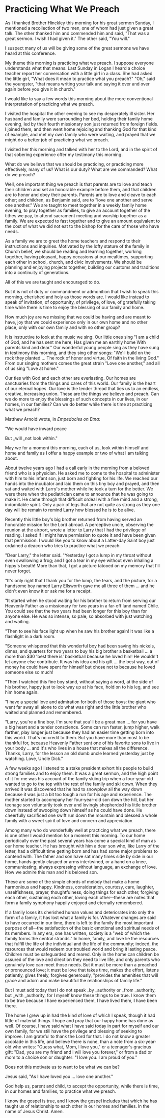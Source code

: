 # Practicing What We Preach

As I thanked Brother Hinckley this morning for his great sermon Sunday, I
mentioned a recollection of two men, one of whom had just given a great talk.
The other thanked him and commended him and said, "That was a great sermon. I
wish I had given it." The other said, "You will."

I suspect many of us will be giving some of the great sermons we have heard at
this conference.

My theme this morning is practicing what we preach. I suppose everyone
understands what that means. Last Sunday in Logan I heard a choice teacher
report her conversation with a little girl in a class. She had asked the
little girl, "What does it mean to practice what you preach?" "Oh," said the
youngster, "that means writing your talk and saying it over and over again
before you give it in church."

I would like to say a few words this morning about the more conventional
interpretation of practicing what we preach.

I visited the hospital the other evening to see my desperately ill sister. Her
husband and family were surrounding her bed, holding their family home
evening, led by their fourth missionary son just returned from foreign fields.
I joined them, and then went home rejoicing and thanking God for that kind of
example, and met my own family who were waiting, and prayed that we might do a
better job of practicing what we preach.

I visited her this morning and talked with her to the Lord, and in the spirit
of that sobering experience offer my testimony this morning.

What do we believe that we should be practicing, or practicing more
effectively, many of us? What is our duty? What are we commanded? What do we
preach?

Well, one important thing we preach is that parents are to love and teach
their children and set an honorable example before them, and that children are
to honor and obey their parents. Parents are to love and cleave to each other;
and children, as Benjamin said, are to "love one another and serve one
another." We are taught to meet together in a weekly family home evening, to
pray together as families, to give an account together of the tithes we pay,
to attend sacrament meeting and worship together as a family. We are expected
to fast together and to give an amount equivalent to the cost of what we did
not eat to the bishop for the care of those who have needs.

As a family we are to greet the home teachers and respond to their
instructions and inquiries. Motivated by the lofty stature of the family in
Church belief, we should be reading and learning together, working together,
having pleasant, happy occasions at our mealtimes, supporting each other in
school, church, and civic involvements. We should be planning and enjoying
projects together, building our customs and traditions into a continuity of
generations.

All of this we are taught and encouraged to do.

But it is not of duty or commandment or admonition that I wish to speak this
morning, cherished and holy as those words are. I would like instead to speak
of invitation, of opportunity, of privilege, of love, of gratefully taking
time while there is time to enjoy the blessing of our family and home.

How much joy are we missing that we could be having and are meant to have, joy
that we could experience only in our own home and no other place, only with
our own family and with no other group?

It is instructive to look at the music we sing. Our little ones sing "I am a
child of God, and he has sent me here, Has given me an earthly home With
parents kind and dear." Our wonderful young people sing as they have sung in
testimony this morning, and they sing other songs: "We'll build on the rock
they planted ... The rock of honor and virtue, Of faith in the living God." From
our singing mothers comes the great strain "Love one another," and all of us
sing "Love at home."

Our ties with God and each other are everlasting. Our homes are sanctuaries
from the things and cares of this world. Our family is the heart of our
eternal hopes. Our love is the tender thread that ties us to an endless,
creative, increasing union. These are the things we believe and preach. Can we
do more to enjoy the blessings of such concepts in our lives, in our homes, in
our families? Can we do better while there is time at practicing what we
preach?

Matthew Arnold wrote, in _Empedocles on Etna:_

"We would have inward peace

But _will _not look within."

May we for a moment this morning, each of us, look within himself and home and
family as I offer a happy example or two of what I am talking about.

About twelve years ago I had a call early in the morning from a beloved friend
who is a physician. He asked me to come to the hospital to administer with him
to his infant son, just born and fighting for his life. We reached our hands
into the incubator and laid them on this tiny boy and prayed, and then sat and
waited with Larry's mother while he took a turn for the better. We were there
when the pediatrician came to announce that he was going to make it. He came
through that difficult ordeal with a fine mind and a strong, indomitable
spirit. Only a pair of legs that are not quite as strong as they one day will
be remain to remind Larry how blessed he is to be alive.

Recently this little boy's big brother returned from having served an
honorable mission for the Lord abroad. A perceptive uncle, observing the
reunion at the airport, wrote a letter to Larry that I had the privilege of
reading. I asked if I might have permission to quote it and have been given
that permission. I would like you to know about a Latter-day Saint boy just
ordained a deacon who tries to practice what we preach.

"Dear Larry," the letter said. "Yesterday I got a lump in my throat without
even swallowing a frog; and I got a tear in my eye without even inhaling a
hippy's breath! More than that, I got a picture tatooed on my memory that I'll
never forget.

"It's only right that I thank you for the lump, the tears, and the picture,
for a handsome boy named Larry Ellsworth gave me all three of them ... and he
didn't even know it or ask me for a receipt.

"It started when he stood waiting for his brother to return from serving our
Heavenly Father as a missionary for two years in a far-off land named Chile.
You could see that the two years had been longer for this boy than for anyone
else. He was so intense, so pale, so absorbed with just watching and waiting.

"Then to see his face light up when he saw his brother again! It was like a
flashlight in a dark room.

"Someone whispered that this wonderful boy had been saving his nickels, dimes,
and quarters for two years to buy his big brother a basketball ... a more than
$30 'best there is' basketball because he loved him! He wouldn't let anyone
else contribute. It was his idea and his gift ... the best way, out of money he
could have spent for himself but chose not to because he loved someone else so
much!

"Then I watched this fine boy stand, without saying a word, at the side of his
brother, happy just to look way up at his face, hold on to his leg, and see
him home again.

"I have a special love and admiration for both of those boys: the giant who
went far away all alone to do what was right and the little brother who waited
and planned and remembered.

"Larry, you're a fine boy. I'm sure that you'll be a great man ... for you have
a big heart and a tender conscience. Some can run faster, jump higher, walk
farther, play longer just because they had an easier time getting born into
this world. That's no credit to them. But you have more than most to be
thankful for, because Heavenly Father sent one of his favorite sons to live in
your body ... and it's who lives in a house that makes all the difference.
Thanks, Larry, for the lesson an old dumb uncle learned yesterday just by
watching. Love, Uncle Dick."

A few weeks ago I listened to a stake president exhort his people to build
strong families and to enjoy them. It was a great sermon, and the high point
of it for me was his account of the family skiing trip when a four-year-old
wanted to go to the top with the rest of the family and ski down. When they
arrived it was discovered that he had to snowplow all the way down because it
was just a bit too tough a run for his age and experience. The mother started
to accompany her four-year-old son down the hill, but her teenage son
voluntarily took over and lovingly shepherded his little brother down instead
of swooping down himself as he could have done. He cheerfully sacrificed one
swift run down the mountain and blessed a whole family with a sweet spirit of
love and concern and appreciation.

Among many who do wonderfully well at practicing what we preach, there is one
other I would mention for a moment this morning. To our home periodically over
the past several years has come a special kind of man as our home teacher. He
has brought with him a dear son who, like Larry of the letter, had a difficult
time getting born and has had some major problems to contend with. The father
and son have sat many times side by side in our home, hands gently clasped or
arms intertwined, or a hand on a knee, communicating, always expressing
without language, an exchange of love. How we admire this man and his beloved
son.

These are some of the simple chords of melody that make a home harmonious and
happy. Kindness, consideration, courtesy, care, laughter, unselfishness,
prayer, thoughtfulness, doing things for each other, forgiving each other,
sustaining each other, loving each other--these are notes that form a family
symphony happily enjoyed and eternally remembered.

If a family loses its cherished human values and deteriorates into only the
form of a family, it has lost what a family is for. Whatever changes are said
to have occurred in our time, there is left to the family the most important
purpose of all--the satisfaction of the basic emotional and spiritual needs of
its members. In any era, one has written, society is a "web of which the
family forms the central strands." In home, family, and love lie the resources
that fulfill the life of the individual and the life of the community; indeed,
the resources that would redeem our troubled world and bring it lasting peace.
Children must be safeguarded and reared. Only in the home can children be
assured of the love and direction they need to live life, and only parents who
genuinely love can meet those needs. But it must be more than a preached or
pronounced love; it must be love that takes time, makes the effort, listens
patiently, gives freely, forgives generously, "provides the amenities that
will grace and adorn and make beautiful the relationships of family life."

But I must add today that I do not speak _by _authority or _from _authority,
but _with _authority, for I myself know these things to be true. I know them
to be true because I have experienced them, I have lived them, I have been
there.

The home I grew up in had the kind of love of which I speak, though it had
little of material things. I hope and pray that our happy home has done as
well. Of course, I have said what I have said today in part for myself and our
own family, for we still have the privilege and blessing of seeking to
improve. I am grateful to thank the Lord for that. I do not know a greater
accolade in this life, and believe there is none, than a note from a six-year-
old who writes: "Guess what, Mom, I love you," or a teenager's gracious gift:
"Dad, you are my friend and I will love you forever," or from a dad or mom to
a choice son or daughter: "I love you. I am proud of you."

Does not this motivate us to want to be what we can be?

Jesus said, "As I have loved you ... love one another."

God help us, parent and child, to accept the opportunity, while there is time,
in our homes and families, to practice what we preach.

I know the gospel is true, and I know the gospel includes that which he has
taught us of relationship to each other in our homes and families. In the name
of Jesus Christ. Amen.

